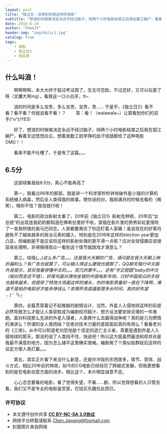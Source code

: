 ```yaml
---
layout: post
title: "独立日：没想到你是这样的电影"
subtitle: "想浪的时候做决定永远不经过脑子，待两个小时电影结束之后我在碧江躺尸，看着天边悠悠白云，想着我勤工助学挣的血汗钱就献给了这种电影OMG"
date: 2016-6-24
author: "ChenJY"
header-img: "img/duliri.jpg"
catalog: true
tags: 
    - 电影
    - 独立日2
    - 观后感 
---
```


## 什么叫浪！

　　啊啊啊啊，本大大终于挺过考试周了，生无可恋脸，不过还好，又可以玩耍了呀（叉腰大笑ing），看我这一口小白牙，tt~

　　浪的时间是多么宝贵，多么宝贵，宝贵，贵…… 于是乎，《独立日2》看不看？看不看？你就说看不看！？
　　答：看！（walawala~）让窝看到你们的双手\(^o^)/YES!

　　好了，想浪的时候做决定永远不经过脑子，待两个小时电影结束之后我在碧江躺尸，看着天边悠悠白云，想着我勤工助学挣的血汗钱就献给了这种电影OMG！！

　　看来不能不吐槽了，于是有了这篇。。。

## 6.5分

　　这部续集我给6.5分，真心不能再高了

　　第一，我看过96年的那部，就是讲一个科学家秒秒钟攻破外星小强的计算机系统植入病毒，然后全人类得救的故事。嗯你说的对，我刚满月的时候去看的（微笑），哦你不信？我信就行啦！

　　第二，电影的政治影射太重了，20年前《独立日1》影射克林顿，20年后“女总统”的出现连我奶奶都知道在捧希拉里好不啦，穿插在影片里的男男彩虹爱情吹了一发我矫情的奥马巴同志，人家都要离任了你还盯着人家薅！虽说现在的好莱坞避免不了越来越多的政治元素的摄入，特别是在2016年这样的election year更加凸显，但编剧是不是应该将这样的影射处理的更平滑一点呢？应对全球侵袭应该很容易处理啊，非得搞得观众一看到这个情节就跳戏才满意么？

　　第三，哇哦(。_。)这么多广告。。。还是我大天朝的广告，请问是在我大天朝上映的福利么？有广告也就算了，可以植入得这么硬我也是醉了，QQ聊天强行中文画外音提示，其实我看得懂中文的。。。突兀的蒙牛。。。还有“字正腔圆”baby的中文（相对而言还不错），好莱坞面对满地金银的中国电影市场，讨好中国观众的手段也越来越多，但是除了特效大场面这样的噱头，你的电影质量却一直在下降啊，难道不是拍的电影好才能多挣钱么？卖情怀卖底蕴能管多长时间，真的好失望╮(╯_╰)╭

　　第四，全篇贯穿着记不起推敲的剧情设计，当然，外星人入侵地球这样的前提必然导致怎么才能让人类获胜成为编剧绞尽脑汁、想方设法要安排合理的一件难题。面对科技那么先进的外星入侵者，人类靠什么去赢得战争呢？真的是几句燃情的演讲么？所谓的全人类团结？在绝对技术力量的差距面前真的有用么？看看老刘的《三体》，从中可以知道老刘恐怕是个坚定的逃亡主义者，真要是遇到外星人入侵地球的那天，那没的说了人类挡不住，快逃吧！所以这方面虽然最违和却并非是我最不满意的地方，因为怎么铺平这里确实很难。编剧用了个类似蚁群蚁后这样的设定方便人类打赢。。。

　　第五，其实正片看下来没什么新意，还是炒冷饭的东西居多，情节、音效、战斗方式，相比20年前的特效，如今的CG电影已经经历了跨越式发展，但我更想看到的是在电影创意方面的进步，相比这个，本片明显诚意不足。

　　心心念念要看的电影，看了觉得失望，不看……额，所以觉得想看的人只管去看，我们又不是专业的电影鉴赏家，花钱买乐趣仅此而已。

### 许可协议
* 本文遵守创作共享 <a href="https://creativecommons.org/licenses/by-nc-sa/3.0/cn/" target="_blank"><b>CC BY-NC-SA 3.0协议</b></a>
* 网络平台转载请联系 Chen.Jiayang@foxmail.com
* 封面图片来自网络